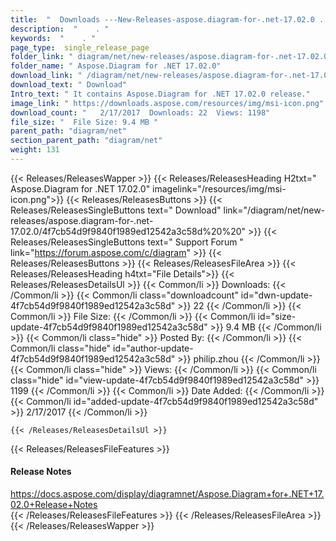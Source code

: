 ```yaml
---
title:  "  Downloads ---New-Releases-aspose.diagram-for-.net-17.02.0 . " 
description:  "    . " 
keywords:  "    . " 
page_type:  single_release_page
folder_link: " diagram/net/new-releases/aspose.diagram-for-.net-17.02.0/"
folder_name: " Aspose.Diagram for .NET 17.02.0"
download_link: " /diagram/net/new-releases/aspose.diagram-for-.net-17.02.0/4f7cb54d9f9840f1989ed12542a3c58d"
download_text: " Download"
Intro_text: " It contains Aspose.Diagram for .NET 17.02.0 release."
image_link: " https://downloads.aspose.com/resources/img/msi-icon.png"
download_count: "   2/17/2017  Downloads: 22  Views: 1198"
file_size: "  File Size: 9.4 MB "
parent_path: "diagram/net"
section_parent_path: "diagram/net"
weight: 131 
---
```


{{< Releases/ReleasesWapper >}}
  {{< Releases/ReleasesHeading H2txt=" Aspose.Diagram for .NET 17.02.0" imagelink="/resources/img/msi-icon.png">}}
  {{< Releases/ReleasesButtons >}}
    {{< Releases/ReleasesSingleButtons text=" Download" link="/diagram/net/new-releases/aspose.diagram-for-.net-17.02.0/4f7cb54d9f9840f1989ed12542a3c58d%20%20" >}}
    {{< Releases/ReleasesSingleButtons text=" Support Forum " link="https://forum.aspose.com/c/diagram" >}}
  {{< Releases/ReleasesButtons >}}
  {{< Releases/ReleasesFileArea >}}
    {{< Releases/ReleasesHeading h4txt="File Details">}}
    {{< Releases/ReleasesDetailsUl >}}
            {{< Common/li  >}} Downloads: {{< /Common/li >}} 
      {{< Common/li class="downloadcount" id="dwn-update-4f7cb54d9f9840f1989ed12542a3c58d" >}} 22 {{< /Common/li >}} 
      {{< Common/li  >}} File Size: {{< /Common/li >}} 
      {{< Common/li id="size-update-4f7cb54d9f9840f1989ed12542a3c58d" >}} 9.4 MB {{< /Common/li >}} 
      {{< Common/li  class="hide" >}} Posted By: {{< /Common/li >}} 
      {{< Common/li class="hide" id="author-update-4f7cb54d9f9840f1989ed12542a3c58d" >}} philip.zhou {{< /Common/li >}} 
      {{< Common/li class="hide"  >}} Views: {{< /Common/li >}} 
      {{< Common/li class="hide" id="view-update-4f7cb54d9f9840f1989ed12542a3c58d" >}} 1199 {{< /Common/li >}} 
      {{< Common/li  >}} Date Added: {{< /Common/li >}} 
      {{< Common/li id="added-update-4f7cb54d9f9840f1989ed12542a3c58d" >}} 2/17/2017 {{< /Common/li >}} 

    {{< /Releases/ReleasesDetailsUl >}}

  {{< Releases/ReleasesFileFeatures >}}
      <h4>Release Notes</h4><div><a href="https://docs.aspose.com/display/diagramnet/Aspose.Diagram+for+.NET+17.02.0+Release+Notes">https://docs.aspose.com/display/diagramnet/Aspose.Diagram+for+.NET+17.02.0+Release+Notes</a></div>
  {{< /Releases/ReleasesFileFeatures >}}
 {{< /Releases/ReleasesFileArea >}}
{{< /Releases/ReleasesWapper >}}


